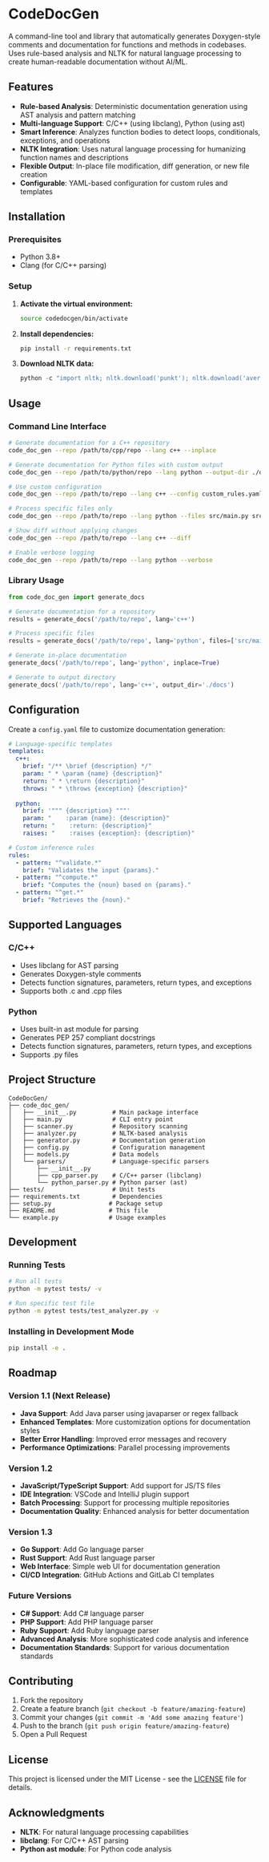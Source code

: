 # CodeDocGen

A command-line tool and library that automatically generates Doxygen-style comments and documentation for functions and methods in codebases. Uses rule-based analysis and NLTK for natural language processing to create human-readable documentation without AI/ML.

## Features

- **Rule-based Analysis**: Deterministic documentation generation using AST analysis and pattern matching
- **Multi-language Support**: C/C++ (using libclang), Python (using ast)
- **Smart Inference**: Analyzes function bodies to detect loops, conditionals, exceptions, and operations
- **NLTK Integration**: Uses natural language processing for humanizing function names and descriptions
- **Flexible Output**: In-place file modification, diff generation, or new file creation
- **Configurable**: YAML-based configuration for custom rules and templates

## Installation

### Prerequisites

- Python 3.8+
- Clang (for C/C++ parsing)

### Setup

1. **Activate the virtual environment:**
   ```bash
   source codedocgen/bin/activate
   ```

2. **Install dependencies:**
   ```bash
   pip install -r requirements.txt
   ```

3. **Download NLTK data:**
   ```python
   python -c "import nltk; nltk.download('punkt'); nltk.download('averaged_perceptron_tagger')"
   ```

## Usage

### Command Line Interface

```bash
# Generate documentation for a C++ repository
code_doc_gen --repo /path/to/cpp/repo --lang c++ --inplace

# Generate documentation for Python files with custom output
code_doc_gen --repo /path/to/python/repo --lang python --output-dir ./docs

# Use custom configuration
code_doc_gen --repo /path/to/repo --lang c++ --config custom_rules.yaml

# Process specific files only
code_doc_gen --repo /path/to/repo --lang python --files src/main.py src/utils.py

# Show diff without applying changes
code_doc_gen --repo /path/to/repo --lang c++ --diff

# Enable verbose logging
code_doc_gen --repo /path/to/repo --lang python --verbose
```

### Library Usage

```python
from code_doc_gen import generate_docs

# Generate documentation for a repository
results = generate_docs('/path/to/repo', lang='c++')

# Process specific files
results = generate_docs('/path/to/repo', lang='python', files=['src/main.py'])

# Generate in-place documentation
generate_docs('/path/to/repo', lang='python', inplace=True)

# Generate to output directory
generate_docs('/path/to/repo', lang='c++', output_dir='./docs')
```

## Configuration

Create a `config.yaml` file to customize documentation generation:

```yaml
# Language-specific templates
templates:
  c++:
    brief: "/** \brief {description} */"
    param: " * \param {name} {description}"
    return: " * \return {description}"
    throws: " * \throws {exception} {description}"
  
  python:
    brief: '""" {description} """'
    param: "    :param {name}: {description}"
    return: "    :return: {description}"
    raises: "    :raises {exception}: {description}"

# Custom inference rules
rules:
  - pattern: "^validate.*"
    brief: "Validates the input {params}."
  - pattern: "^compute.*"
    brief: "Computes the {noun} based on {params}."
  - pattern: "^get.*"
    brief: "Retrieves the {noun}."
```

## Supported Languages

### C/C++
- Uses libclang for AST parsing
- Generates Doxygen-style comments
- Detects function signatures, parameters, return types, and exceptions
- Supports both .c and .cpp files

### Python
- Uses built-in ast module for parsing
- Generates PEP 257 compliant docstrings
- Detects function signatures, parameters, return types, and exceptions
- Supports .py files

## Project Structure

```
CodeDocGen/
├── code_doc_gen/
│   ├── __init__.py          # Main package interface
│   ├── main.py              # CLI entry point
│   ├── scanner.py           # Repository scanning
│   ├── analyzer.py          # NLTK-based analysis
│   ├── generator.py         # Documentation generation
│   ├── config.py            # Configuration management
│   ├── models.py            # Data models
│   └── parsers/             # Language-specific parsers
│       ├── __init__.py
│       ├── cpp_parser.py    # C/C++ parser (libclang)
│       └── python_parser.py # Python parser (ast)
├── tests/                   # Unit tests
├── requirements.txt         # Dependencies
├── setup.py                # Package setup
├── README.md               # This file
└── example.py              # Usage examples
```

## Development

### Running Tests

```bash
# Run all tests
python -m pytest tests/ -v

# Run specific test file
python -m pytest tests/test_analyzer.py -v
```

### Installing in Development Mode

```bash
pip install -e .
```

## Roadmap

### Version 1.1 (Next Release)
- **Java Support**: Add Java parser using javaparser or regex fallback
- **Enhanced Templates**: More customization options for documentation styles
- **Better Error Handling**: Improved error messages and recovery
- **Performance Optimizations**: Parallel processing improvements

### Version 1.2
- **JavaScript/TypeScript Support**: Add support for JS/TS files
- **IDE Integration**: VSCode and IntelliJ plugin support
- **Batch Processing**: Support for processing multiple repositories
- **Documentation Quality**: Enhanced analysis for better documentation

### Version 1.3
- **Go Support**: Add Go language parser
- **Rust Support**: Add Rust language parser
- **Web Interface**: Simple web UI for documentation generation
- **CI/CD Integration**: GitHub Actions and GitLab CI templates

### Future Versions
- **C# Support**: Add C# language parser
- **PHP Support**: Add PHP language parser
- **Ruby Support**: Add Ruby language parser
- **Advanced Analysis**: More sophisticated code analysis and inference
- **Documentation Standards**: Support for various documentation standards

## Contributing

1. Fork the repository
2. Create a feature branch (`git checkout -b feature/amazing-feature`)
3. Commit your changes (`git commit -m 'Add some amazing feature'`)
4. Push to the branch (`git push origin feature/amazing-feature`)
5. Open a Pull Request

## License

This project is licensed under the MIT License - see the [LICENSE](LICENSE) file for details.

## Acknowledgments

- **NLTK**: For natural language processing capabilities
- **libclang**: For C/C++ AST parsing
- **Python ast module**: For Python code analysis 
